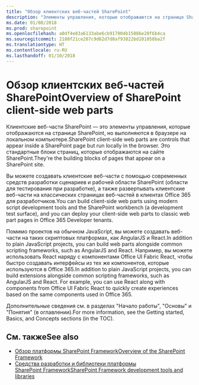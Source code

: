 ```yaml
---
title: "Обзор клиентских веб-частей SharePoint"
description: "Элементы управления, которые отображаются на странице SharePoint, но выполняются в браузере на локальном компьютере; стандартные блоки страниц, которые отображаются на сайте SharePoint."
ms.date: 01/08/2018
ms.prod: sharepoint
ms.openlocfilehash: a0df4e83a6133abe6cb917004b15086e20f6b4ca
ms.sourcegitcommit: 2188f21ce207c9d62d7d8af93822bd101058ba2f
ms.translationtype: HT
ms.contentlocale: ru-RU
ms.lasthandoff: 01/10/2018
---
```

# <a name="overview-of-sharepoint-client-side-web-parts"></a><span data-ttu-id="f1cbe-103">Обзор клиентских веб-частей SharePoint</span><span class="sxs-lookup"><span data-stu-id="f1cbe-103">Overview of SharePoint client-side web parts</span></span>

<span data-ttu-id="f1cbe-104">Клиентские веб-части SharePoint — это элементы управления, которые отображаются на странице SharePoint, но выполняются в браузере на локальном компьютере.</span><span class="sxs-lookup"><span data-stu-id="f1cbe-104">SharePoint client-side web parts are controls that appear inside a SharePoint page but run locally in the browser.</span></span> <span data-ttu-id="f1cbe-105">Это стандартные блоки страниц, которые отображаются на сайте SharePoint.</span><span class="sxs-lookup"><span data-stu-id="f1cbe-105">They're the building blocks of pages that appear on a SharePoint site.</span></span> 

<span data-ttu-id="f1cbe-106">Вы можете создавать клиентские веб-части с помощью современных средств разработки сценариев и рабочей области SharePoint (области для тестирования при разработке), а также развертывать клиентские веб-части на классических страницах веб-частей в клиентах Office 365 для разработчиков.</span><span class="sxs-lookup"><span data-stu-id="f1cbe-106">You can build client-side web parts using modern script development tools and the SharePoint workbench (a development test surface), and you can deploy your client-side web parts to classic web part pages in Office 365 Developer tenants.</span></span>  

<span data-ttu-id="f1cbe-107">Помимо проектов на обычном JavaScript, вы можете создавать веб-части на таких скриптовых платформах, как AngularJS и React.</span><span class="sxs-lookup"><span data-stu-id="f1cbe-107">In addition to plain JavaScript projects, you can build web parts alongside common scripting frameworks, such as AngularJS and React.</span></span> <span data-ttu-id="f1cbe-108">Например, вы можете использовать React наряду с компонентами Office UI Fabric React, чтобы быстро создавать интерфейсы из тех же компонентов, которые используются в Office 365.</span><span class="sxs-lookup"><span data-stu-id="f1cbe-108">In addition to plain JavaScript projects, you can build extensions alongside common scripting frameworks, such as AngularJS and React. For example, you can use React along with components from Office UI Fabric React to quickly create experiences based on the same components used in Office 365.</span></span>

<span data-ttu-id="f1cbe-109">Дополнительные сведения см. в разделах "Начало работы", "Основы" и "Понятия" (в оглавлении).</span><span class="sxs-lookup"><span data-stu-id="f1cbe-109">For more information, see the Getting started, Basics, and Concepts sections (in the TOC).</span></span>

## <a name="see-also"></a><span data-ttu-id="f1cbe-110">См. также</span><span class="sxs-lookup"><span data-stu-id="f1cbe-110">See also</span></span>

- [<span data-ttu-id="f1cbe-111">Обзор платформы SharePoint Framework</span><span class="sxs-lookup"><span data-stu-id="f1cbe-111">Overview of the SharePoint Framework</span></span>](../sharepoint-framework-overview.md)
- [<span data-ttu-id="f1cbe-112">Средства разработки и библиотеки платформы SharePoint Framework</span><span class="sxs-lookup"><span data-stu-id="f1cbe-112">SharePoint Framework development tools and libraries</span></span>](../tools-and-libraries.md)
